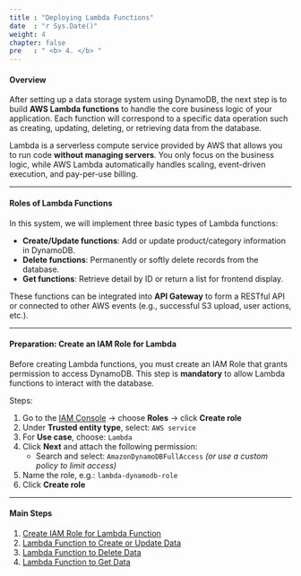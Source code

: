 ```yaml
---
title : "Deploying Lambda Functions"
date  : "r Sys.Date()" 
weight: 4
chapter: false
pre   : " <b> 4. </b> "
---
```


#### Overview

After setting up a data storage system using DynamoDB, the next step is to build **AWS Lambda functions** to handle the core business logic of your application. Each function will correspond to a specific data operation such as creating, updating, deleting, or retrieving data from the database.

Lambda is a serverless compute service provided by AWS that allows you to run code **without managing servers**. You only focus on the business logic, while AWS Lambda automatically handles scaling, event-driven execution, and pay-per-use billing.

---

#### Roles of Lambda Functions

In this system, we will implement three basic types of Lambda functions:

- **Create/Update functions**: Add or update product/category information in DynamoDB.  
- **Delete functions**: Permanently or softly delete records from the database.  
- **Get functions**: Retrieve detail by ID or return a list for frontend display.

These functions can be integrated into **API Gateway** to form a RESTful API or connected to other AWS events (e.g., successful S3 upload, user actions, etc.).

---

#### Preparation: Create an IAM Role for Lambda

Before creating Lambda functions, you must create an IAM Role that grants permission to access DynamoDB. This step is **mandatory** to allow Lambda functions to interact with the database.

Steps:

1. Go to the [IAM Console](https://console.aws.amazon.com/iam/home#/roles) → choose **Roles** → click **Create role**  
2. Under **Trusted entity type**, select: `AWS service`  
3. For **Use case**, choose: `Lambda`  
4. Click **Next** and attach the following permission:  
   - Search and select: `AmazonDynamoDBFullAccess` *(or use a custom policy to limit access)*  
5. Name the role, e.g.: `lambda-dynamodb-role`  
6. Click **Create role**

---

#### Main Steps

1. [Create IAM Role for Lambda Function](4.1-create-iam-role-for-lambda-function/)  
2. [Lambda Function to Create or Update Data](4.2-create-or-update-lambda-function/)  
3. [Lambda Function to Delete Data](4.3-delete-lambda-function/)  
4. [Lambda Function to Get Data](4.4-get-lambda-function/)
